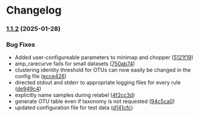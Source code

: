 # Changelog

### [1.1.2](https://www.github.com/MathiasEskildsen/ONT-AmpSeq/compare/v1.1.1...v1.1.2) (2025-01-28)


### Bug Fixes

* Added user-configureable parameters to minimap and chopper ([5121f19](https://www.github.com/MathiasEskildsen/ONT-AmpSeq/commit/5121f1919090010a60a90421a81d62685786e0e0))
* amp_rarecurve fails for small datasets ([750ab74](https://www.github.com/MathiasEskildsen/ONT-AmpSeq/commit/750ab740ba6316a23e2b3f5585557d4c4e7810c3))
* clustering identity threshold for OTUs can now easily be changed in the config file ([ecce426](https://www.github.com/MathiasEskildsen/ONT-AmpSeq/commit/ecce4262919add84b6726374e126fa52f648e4a9))
* directed stdout and stderr to appropriate logging files for every rule ([de949c4](https://www.github.com/MathiasEskildsen/ONT-AmpSeq/commit/de949c4f31c029e7fe8eaefd5147a6c969d700d3))
* explicitly name samples during relabel ([4f2cc3d](https://www.github.com/MathiasEskildsen/ONT-AmpSeq/commit/4f2cc3d70944986b804446cc58d220e1daa8e922))
* generate OTU table even if taxonomy is not requested ([94c5ca0](https://www.github.com/MathiasEskildsen/ONT-AmpSeq/commit/94c5ca01d62d9d2edb8638e81ea8721addf02d64))
* updated configuration file for test data ([d141cfc](https://www.github.com/MathiasEskildsen/ONT-AmpSeq/commit/d141cfc39cfe985148bde2bfbf5243560253da86))
